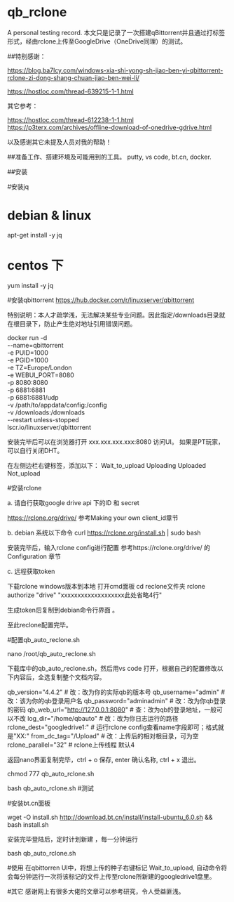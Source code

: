 # qb_rclone
A personal testing record.
本文只是记录了一次搭建qBittorrent并且通过打标签形式，经由rclone上传至GoogleDrive（OneDrive同理）的测试。

##特别感谢：

https://blog.ba7lcy.com/windows-xia-shi-yong-sh-jiao-ben-yi-qbittorrent-rclone-zi-dong-shang-chuan-jiao-ben-wei-li/

https://hostloc.com/thread-639215-1-1.html


其它参考：

https://hostloc.com/thread-612238-1-1.html
https://p3terx.com/archives/offline-download-of-onedrive-gdrive.html


以及感谢其它未提及人员对我的帮助！


##准备工作、搭建环境及可能用到的工具。
putty, vs code, bt.cn, docker.

##安装

#安装jq

# debian & linux
apt-get install -y jq
# centos 下
yum install -y jq


#安装qbittorrent
https://hub.docker.com/r/linuxserver/qbittorrent

特别说明：本人才疏学浅，无法解决某些专业问题。因此指定/downloads目录就在根目录下，防止产生绝对地址引用错误问题。

docker run -d \
  --name=qbittorrent \
  -e PUID=1000 \
  -e PGID=1000 \
  -e TZ=Europe/London \
  -e WEBUI_PORT=8080 \
  -p 8080:8080 \
  -p 6881:6881 \
  -p 6881:6881/udp \
  -v /path/to/appdata/config:/config \
  -v /downloads:/downloads \
  --restart unless-stopped \
  lscr.io/linuxserver/qbittorrent

安装完毕后可以在浏览器打开 xxx.xxx.xxx.xxx:8080 访问UI。
如果是PT玩家，可以自行关闭DHT。

在左侧边栏右键标签，添加以下：
Wait_to_upload
Uploading
Uploaded
Not_upload


#安装rclone

a. 请自行获取google drive api 下的ID  和 secret

https://rclone.org/drive/
参考Making your own client_id章节


b. debian 系统以下命令
curl https://rclone.org/install.sh | sudo bash

安装完毕后，输入rclone config进行配置
参考https://rclone.org/drive/ 的Configuration 章节


c. 远程获取token

下载rclone windows版本到本地
打开cmd面板
cd reclone文件夹
rclone authorize "drive" "xxxxxxxxxxxxxxxxxxx此处省略4行"

生成token后复制到debian命令行界面 。

至此reclone配置完毕。


#配置qb_auto_reclone.sh

nano /root/qb_auto_reclone.sh

下载库中的qb_auto_reclone.sh，然后用vs code 打开，根据自己的配置修改以下内容后，全选复制整个文档内容。

qb_version="4.4.2" # 改：改为你的实际qb的版本号
qb_username="admin" # 改：该为你的qb登录用户名
qb_password="adminadmin" # 改：改为你qb登录的密码
qb_web_url="http://127.0.0.1:8080" # 查：改为qb的登录地址，一般可以不改
log_dir="/home/qbauto" # 改：改为你日志运行的路径
rclone_dest="googledrive1:" # 运行rclone config查看name字段即可；格式就是"XX:"
from_dc_tag="/Upload" # 改：上传后的相对根目录，可为空
rclone_parallel="32" # rclone上传线程 默认4


返回nano界面复制完毕，ctrl + o 保存, enter 确认名称, ctrl + x 退出。


chmod 777 qb_auto_rclone.sh

bash qb_auto_rclone.sh  #测试

#安装bt.cn面板

wget -O install.sh http://download.bt.cn/install/install-ubuntu_6.0.sh && bash install.sh

安装完毕登陆后，定时计划新建 ，每一分钟运行

bash qb_auto_rclone.sh


#使用
在qbittorren UI中，将想上传的种子右键标记 Wait_to_upload, 自动命令将会每分钟运行一次将该标记的文件上传至rclone所新建的googledrive1盘里。



#其它
感谢网上有很多大佬的文章可以参考研究，令人受益匪浅。








